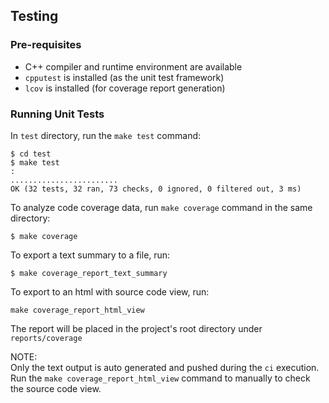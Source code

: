 ## Testing
### Pre-requisites

- C++ compiler and runtime environment are available
- `cpputest` is installed (as the unit test framework)
- `lcov` is installed (for coverage report generation)

### Running Unit Tests

In `test` directory, run the `make test` command:  
```  
$ cd test
$ make test
:
........................
OK (32 tests, 32 ran, 73 checks, 0 ignored, 0 filtered out, 3 ms)
```  

To analyze code coverage data, run `make coverage` command in the same directory:  
```
$ make coverage
```  
To export a text summary to a file, run:
```
$ make coverage_report_text_summary
```  
To export to an html with source code view, run:
```
make coverage_report_html_view
```

The report will be placed in the project's root directory under `reports/coverage`

NOTE:  
Only the text output is auto generated and pushed during the `ci` execution.  
Run the `make coverage_report_html_view` command to manually to check the source code view.

